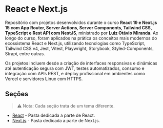 # React e Next.js

Repositório com projetos desenvolvidos durante o curso **React 19 e Next.js 15 com App Router, Server Actions, Server Components, Tailwind CSS, TypeScript e Rest API com NestJS**, ministrado por **Luiz Otávio Miranda**. Ao longo do curso, foram aplicados na prática os conceitos mais modernos do ecossistema React e Next.js, utilizando tecnologias como TypeScript, Tailwind CSS v4, Jest, Vitest, Playwright, Storybook, Styled-Components, Strapi, entre outras.

Os projetos incluem desde a criação de interfaces responsivas e dinâmicas até autenticação segura com JWT, testes automatizados, consumo e integração com APIs REST, e deploy profissional em ambientes como Vercel e servidores Linux com HTTPS.

## Seções 

> ⚠️ Nota: Cada seção trata de um tema diferente.
* [React](https://github.com/luisitcho/curso-react-otavio-2025/tree/main/1-chronos-pomodoro) - Pasta dedicada a parte de React.
* [Next.js](https://github.com/luisitcho/curso-react-otavio-2025/tree/main/2-blog) - Pasta dedicada a parte de Next.js.